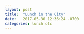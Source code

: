 ```yaml
---
layout: post
title:  "Lunch in the City"
date:   2017-05-30 12:36:24 -0700
categories: lunch otc
---
```


